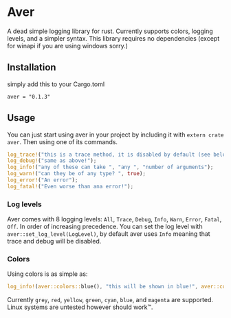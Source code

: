 # Aver
A dead simple logging library for rust. Currently supports colors, logging levels, and a simpler syntax. This library requires no dependencies (except for winapi if you are using windows sorry.)

## Installation
simply add this to your Cargo.toml
```
aver = "0.1.3"
```

## Usage
You can just start using aver in your project by including it with `extern crate aver`. Then using one of its commands.
```rust
log_trace!("this is a trace method, it is disabled by default (see below)");
log_debug!("same as above!");
log_info!("any of these can take ", "any ", "number of arguments");
log_warn!("can they be of any type? ", true);
log_error!("An error");
log_fatal!("Even worse than ana error!");
```

### Log levels
Aver comes with 8 logging levels: `All`, `Trace`, `Debug`, `Info`, `Warn`, `Error`, `Fatal`, `Off`. In order of increasing precedence. You can set the log level with `aver::set_log_level(LogLevel)`, by default aver uses `Info` meaning that trace and debug will be disabled.

### Colors
Using colors is as simple as:
```rust
log_info!(aver::colors::blue(), "this will be shown in blue!", aver::colors::reset(), " and this won't");
```
Currently `grey`, `red`, `yellow`, `green`, `cyan`, `blue`, and `magenta` are supported. Linux systems are untested however should work™.